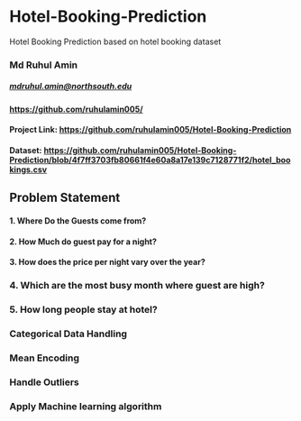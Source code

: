 # Hotel-Booking-Prediction
Hotel Booking Prediction based on hotel booking dataset
### Md Ruhul Amin
##### mdruhul.amin@northsouth.edu
#### https://github.com/ruhulamin005/
#### Project Link: https://github.com/ruhulamin005/Hotel-Booking-Prediction
#### Dataset: https://github.com/ruhulamin005/Hotel-Booking-Prediction/blob/4f7ff3703fb80661f4e60a8a17e139c7128771f2/hotel_bookings.csv

## Problem Statement
#### 1. Where Do the Guests come from?
#### 2. How Much do guest pay for a night?
#### 3. How does the price per night vary over the year?
### 4. Which are the most busy month where guest are high? 
### 5. How long people stay at hotel? 
### Categorical Data Handling
### Mean Encoding
### Handle Outliers
### Apply Machine learning algorithm
